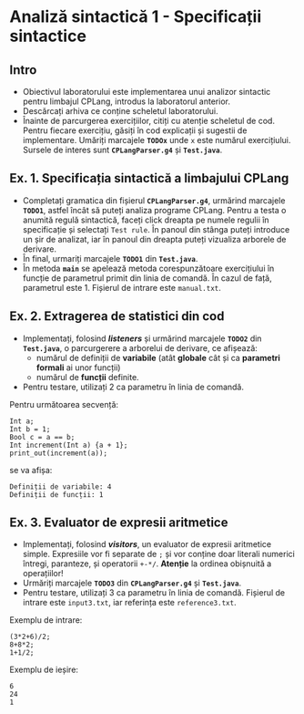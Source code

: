 # Analiză sintactică 1 - Specificații sintactice

## Intro

- Obiectivul laboratorului este implementarea unui analizor sintactic pentru limbajul CPLang, introdus la laboratorul anterior.
- Descărcați arhiva ce conține scheletul laboratorului.
- Înainte de parcurgerea exercițiilor, citiți cu atenție scheletul de cod. Pentru fiecare exercițiu, găsiți în cod explicații și sugestii de implementare. Umăriți marcajele **`TODOx`** unde `x` este numărul exercițiului. Sursele de interes sunt **`CPLangParser.g4`** și **`Test.java`**.

## Ex. 1. Specificația sintactică a limbajului CPLang

- Completați gramatica din fișierul **`CPLangParser.g4`**, urmărind marcajele **`TODO1`**, astfel încât să puteți analiza programe CPLang. Pentru a testa o anumită regulă sintactică, faceți click dreapta pe numele regulii în specificație și selectați `Test rule`. În panoul din stânga puteți introduce un șir de analizat, iar în panoul din dreapta puteți vizualiza arborele de derivare.
- În final, urmariți marcajele **`TODO1`** din **`Test.java`**.
- În metoda **`main`** se apelează metoda corespunzătoare exercițiului în funcție de parametrul primit din linia de comandă. În cazul de față, parametrul este 1. Fișierul de intrare este `manual.txt`.

## Ex. 2. Extragerea de statistici din cod

- Implementați, folosind ***listeners*** și urmărind marcajele **`TODO2`** din **`Test.java`**, o parcurgerere a arborelui de
derivare, ce afișează:
  - numărul de definiții de **variabile** (atât **globale** cât și ca **parametri formali** ai unor funcții)
  - numărul de **funcții** definite.
- Pentru testare, utilizați 2 ca parametru în linia de comandă.

Pentru următoarea secvență:

    Int a;
    Int b = 1; 
    Bool c = a == b;
    Int increment(Int a) {a + 1};
    print_out(increment(a));

se va afișa:

    Definiții de variabile: 4
    Definiții de funcții: 1

## Ex. 3. Evaluator de expresii aritmetice

- Implementați, folosind ***visitors***, un evaluator de expresii aritmetice simple. Expresiile vor fi separate de `;` și vor conține doar literali numerici întregi, paranteze, și operatorii `+-*/`. **Atenție** la ordinea obișnuită a operațiilor!
- Urmăriți marcajele **`TODO3`** din **`CPLangParser.g4`** și **`Test.java`**.
- Pentru testare, utilizați 3 ca parametru în linia de comandă.  Fișierul de intrare este `input3.txt`, iar referința este `reference3.txt`.

Exemplu de intrare:

    (3*2+6)/2;
    8+8*2;
    1+1/2;

Exemplu de ieșire:

    6
    24
    1
